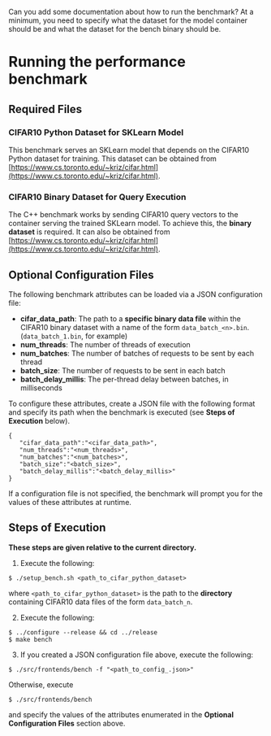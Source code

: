 Can you add some documentation about how to run the benchmark?
At a minimum, you need to specify what the dataset for the model container 
should be and what the dataset for the bench binary should be.

# Running the performance benchmark

## Required Files
### CIFAR10 Python Dataset for SKLearn Model
This benchmark serves an SKLearn model that depends on the CIFAR10 Python dataset for training. This dataset can be obtained from [https://www.cs.toronto.edu/~kriz/cifar.html](https://www.cs.toronto.edu/~kriz/cifar.html).

### CIFAR10 Binary Dataset for Query Execution
The C++ benchmark works by sending CIFAR10 query vectors to the container serving the trained SKLearn model. To achieve this, the **binary dataset** is required. It can also be obtained from [https://www.cs.toronto.edu/~kriz/cifar.html](https://www.cs.toronto.edu/~kriz/cifar.html).

## Optional Configuration Files
The following benchmark attributes can be loaded via a JSON configuration file:
- **cifar_data_path**: The path to a **specific binary data file** within the CIFAR10 binary dataset with a name of the form `data_batch_<n>.bin`. (`data_batch_1.bin`, for example)
- **num_threads**: The number of threads of execution
- **num_batches**: The number of batches of requests to be sent by each thread
- **batch_size**: The number of requests to be sent in each batch
- **batch_delay_millis**: The per-thread delay between batches, in milliseconds

To configure these attributes, create a JSON file with the following format and specify its path when the benchmark is executed (see **Steps of Execution** below).

```
{
   "cifar_data_path":"<cifar_data_path>",
   "num_threads":"<num_threads>",
   "num_batches":"<num_batches>",
   "batch_size":"<batch_size>",
   "batch_delay_millis":"<batch_delay_millis>"
}
```

If a configuration file is not specified, the benchmark will prompt you for the values of these attributes at runtime.

## Steps of Execution
**These steps are given relative to the current directory.**

1. Execute the following:
  ```
  $ ./setup_bench.sh <path_to_cifar_python_dataset>
  ```
where `<path_to_cifar_python_dataset>` is the path to the **directory** containing CIFAR10 data files of the form `data_batch_n`.

2. Execute the following:
  ```
  $ ../configure --release && cd ../release
  $ make bench
  ```
  
3. If you created a JSON configuration file above, execute the following:
  ```
  $ ./src/frontends/bench -f "<path_to_config_.json>"
  ```
  
  Otherwise, execute
  ```
  $ ./src/frontends/bench
  ```
  and specify the values of the attributes enumerated in the **Optional Configuration Files** section above. 

